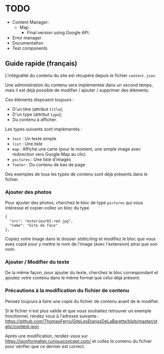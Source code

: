# TODO

- Content Manager:
  - Map :
    - Final version using Google API.
- Error manager
- Documentation
- Test components

## Guide rapide (français)

L'intégralité du contenu du site est récupéré depuis le fichier `content.json`.

Une administration du contenu sera implémentée dans un second temps, mais il est déjà possible de modifier / ajouter / supprimer des éléments.

Ces éléments disposent toujours :

- D'un titre (attribut `title`);
- D'un type (attribut `type`);
- Du contenu à afficher.

Les types suivants sont implémentés :

- `text` : Un texte simple
- `list` : Une liste
- `map` : Affiche une carte (pour le moment, une simple image avec redirection vers Google Map au clic)
- `pictures` : Une liste d'images
- `footer` : Du contenu de bas de page

Des exemples de tous les types de contenu sont déjà présents dans le fichier.

### Ajouter des photos

Pour ajouter des photos, cherchez le bloc de type `pictures` qui vous intéresse et copier-collez un bloc du type

```
{
  "src": "exterieur01-red.jpg",
  "name": "Gite de face"
},
```

Copiez votre image dans le dossier *static/img* et modifiez le bloc que vous avez copié pour y mettre le nom de l'image (avec l'extension) ainsi que son nom.

### Ajouter / Modifier du texte

De la même façon, pour ajouter du texte, cherchez le bloc correspondant et ajoutez votre contenu dans le même format que celui déjà présent.

### Précautions à la modification du fichier de contenu

Pensez toujours à faire une copie du fichier de contenu avant de le modifier.

Si le fichier n'est plus valide et que vous souhaitez retrouver un exemple fonctionnel, rendez vous à l'adresse suivante :
https://github.com/ThomasFerro/GiteLesEtangsDeLaBarette/blob/master/static/content.json

Après une modification, rendez-vous sur https://jsonformatter.curiousconcept.com/ et collez le contenu du fichier pour vérifier que ce dernier est correct.
